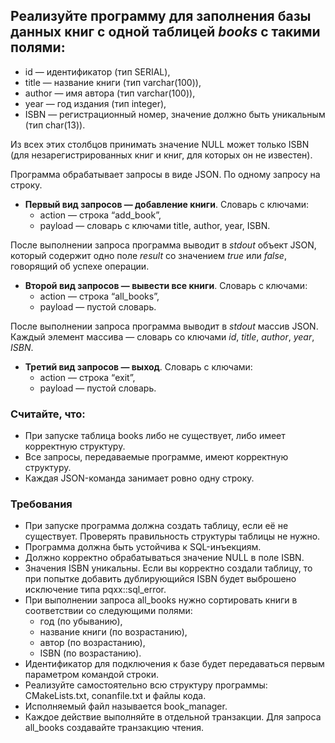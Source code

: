 ## Реализуйте программу для заполнения базы данных книг с одной таблицей *books* с такими полями:
* id — идентификатор (тип SERIAL),
* title — название книги (тип varchar(100)),
* author — имя автора (тип varchar(100)),
* year — год издания (тип integer),
* ISBN — регистрационный номер, значение должно быть уникальным (тип char(13)).


Из всех этих столбцов принимать значение NULL может только ISBN (для незарегистрированных книг и книг, для которых он не известен).


Программа обрабатывает запросы в виде JSON. По одному запросу на строку.


- **Первый вид запросов — добавление книги**. Словарь с ключами:
  * action — строка “add_book”,
  * payload — словарь с ключами title, author, year, ISBN.

После выполнении запроса программа выводит в *stdout* объект JSON, который содержит одно поле *result* со значением *true* или *false*, говорящий об успехе операции.

- **Второй вид запросов — вывести все книги**. Словарь с ключами:
  * action — строка “all_books”,
  * payload — пустой словарь.

После выполнении запроса программа выводит в *stdout* массив JSON. Каждый элемент массива — словарь со ключами *id*, *title*, *author*, *year*, *ISBN*.

- **Третий вид запросов — выход**. Словарь с ключами:
  * action — строка “exit”,
  * payload — пустой словарь.

### Считайте, что:
* При запуске таблица books либо не существует, либо имеет корректную структуру.
* Все запросы, передаваемые программе, имеют корректную структуру.
* Каждая JSON-команда занимает ровно одну строку.

### Требования
* При запуске программа должна создать таблицу, если её не существует. Проверять правильность структуры таблицы не нужно.
* Программа должна быть устойчива к SQL-инъекциям.
* Должно корректно обрабатываться значение NULL в поле ISBN.
* Значения ISBN уникальны. Если вы корректно создали таблицу, то при попытке добавить дублирующийся ISBN будет выброшено исключение типа pqxx::sql_error.
* При выполнении запроса all_books нужно сортировать книги в соответствии со следующими полями:
  - год (по убыванию),
  - название книги (по возрастанию),
  - автор (по возрастанию),
  - ISBN (по возрастанию).
* Идентификатор для подключения к базе будет передаваться первым параметром командой строки.
* Реализуйте самостоятельно всю структуру программы: CMakeLists.txt, conanfile.txt и файлы кода.
* Исполняемый файл называется book_manager.
* Каждое действие выполняйте в отдельной транзакции. Для запроса all_books создавайте транзакцию чтения.